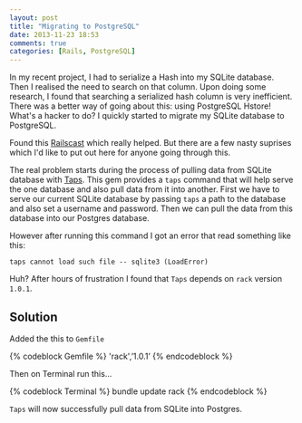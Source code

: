 ```yaml
---
layout: post
title: "Migrating to PostgreSQL"
date: 2013-11-23 18:53
comments: true
categories: [Rails, PostgreSQL]
---
```


<!-- more -->

In my recent project, I had to serialize a Hash into my SQLite database. Then I realised the need to search on that column. Upon doing some research, I found that searching a serialized hash column is very inefficient. There was a better way of going about this: using PostgreSQL Hstore! What's a hacker to do? I quickly started to migrate my SQLite database to PostgreSQL.


Found this [Railscast](http://railscasts.com/episodes/342-migrating-to-postgresql) which really helped. But there are a few nasty suprises which I'd like to put out here for anyone going through this.

The real problem starts during the process of pulling data from SQLite database with [Taps](https://github.com/ricardochimal/taps). This gem provides a ```taps``` command that will help serve the one database and also pull data from it into another. First we have to serve our current SQLite database by passing ```taps``` a path to the database and also set a username and password. Then we can pull the data from this database into our Postgres database.


However after running this command I got an error that read something like this:

    taps cannot load such file -- sqlite3 (LoadError)

Huh? After hours of frustration I found that ```Taps``` depends on ```rack``` version ```1.0.1```.


## Solution

Added the this to ```Gemfile```

{% codeblock Gemfile %}
'rack',’1.0.1’
{% endcodeblock %}

Then on Terminal run this...

{% codeblock Terminal %}
bundle update rack
{% endcodeblock %}

```Taps``` will now successfully pull data from SQLite into Postgres.

